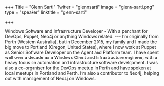 +++
Title = "Glenn Sarti"
Twitter = "glennsarti"
image = "glenn-sarti.png"
type = "speaker"
linktitle = "glenn-sarti"

+++

Windows Software and Infrastructure Developer - With a penchant for DevOps, Puppet, Neo4j or anything Windows related. --- I’m originally from Perth (Western Australia), but in December 2015, my family and I made the big move to Portland (Oregon, United States), where I now work at Puppet as Senior Software Developer on the Agent and Platform team. I have spent well over a decade as a Windows Client and Infrastructure engineer, with a heavy focus on automation and infrastructure software development. I was also a co-organiser for the DevOps meetup in Perth and have spoken at local meetups in Portland and Perth. I’m also a contributor to Neo4j, helping out with management of Neo4j on Windows.
